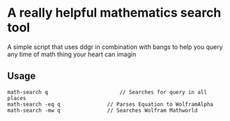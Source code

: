 # A really helpful mathematics search tool

A simple script that uses ddgr in combination with bangs to help you query any time of math thing your heart can imagin

## Usage

```
math-search q						// Searches for query in all places
math-search -eq q				// Parses Equation to WolframAlpha
math-search -mw	q				// Searches Wolfram Mathworld

```

